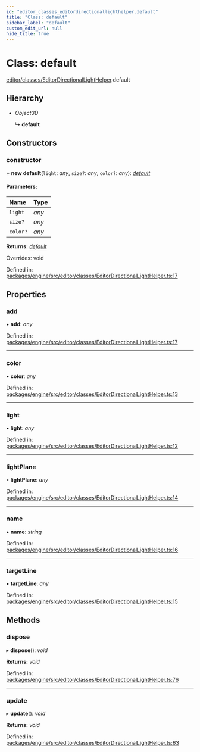 ```yaml
---
id: "editor_classes_editordirectionallighthelper.default"
title: "Class: default"
sidebar_label: "default"
custom_edit_url: null
hide_title: true
---
```


# Class: default

[editor/classes/EditorDirectionalLightHelper](../modules/editor_classes_editordirectionallighthelper.md).default

## Hierarchy

* *Object3D*

  ↳ **default**

## Constructors

### constructor

\+ **new default**(`light`: *any*, `size?`: *any*, `color?`: *any*): [*default*](editor_classes_editordirectionallighthelper.default.md)

#### Parameters:

Name | Type |
:------ | :------ |
`light` | *any* |
`size?` | *any* |
`color?` | *any* |

**Returns:** [*default*](editor_classes_editordirectionallighthelper.default.md)

Overrides: void

Defined in: [packages/engine/src/editor/classes/EditorDirectionalLightHelper.ts:17](https://github.com/xr3ngine/xr3ngine/blob/716a06460/packages/engine/src/editor/classes/EditorDirectionalLightHelper.ts#L17)

## Properties

### add

• **add**: *any*

Defined in: [packages/engine/src/editor/classes/EditorDirectionalLightHelper.ts:17](https://github.com/xr3ngine/xr3ngine/blob/716a06460/packages/engine/src/editor/classes/EditorDirectionalLightHelper.ts#L17)

___

### color

• **color**: *any*

Defined in: [packages/engine/src/editor/classes/EditorDirectionalLightHelper.ts:13](https://github.com/xr3ngine/xr3ngine/blob/716a06460/packages/engine/src/editor/classes/EditorDirectionalLightHelper.ts#L13)

___

### light

• **light**: *any*

Defined in: [packages/engine/src/editor/classes/EditorDirectionalLightHelper.ts:12](https://github.com/xr3ngine/xr3ngine/blob/716a06460/packages/engine/src/editor/classes/EditorDirectionalLightHelper.ts#L12)

___

### lightPlane

• **lightPlane**: *any*

Defined in: [packages/engine/src/editor/classes/EditorDirectionalLightHelper.ts:14](https://github.com/xr3ngine/xr3ngine/blob/716a06460/packages/engine/src/editor/classes/EditorDirectionalLightHelper.ts#L14)

___

### name

• **name**: *string*

Defined in: [packages/engine/src/editor/classes/EditorDirectionalLightHelper.ts:16](https://github.com/xr3ngine/xr3ngine/blob/716a06460/packages/engine/src/editor/classes/EditorDirectionalLightHelper.ts#L16)

___

### targetLine

• **targetLine**: *any*

Defined in: [packages/engine/src/editor/classes/EditorDirectionalLightHelper.ts:15](https://github.com/xr3ngine/xr3ngine/blob/716a06460/packages/engine/src/editor/classes/EditorDirectionalLightHelper.ts#L15)

## Methods

### dispose

▸ **dispose**(): *void*

**Returns:** *void*

Defined in: [packages/engine/src/editor/classes/EditorDirectionalLightHelper.ts:76](https://github.com/xr3ngine/xr3ngine/blob/716a06460/packages/engine/src/editor/classes/EditorDirectionalLightHelper.ts#L76)

___

### update

▸ **update**(): *void*

**Returns:** *void*

Defined in: [packages/engine/src/editor/classes/EditorDirectionalLightHelper.ts:63](https://github.com/xr3ngine/xr3ngine/blob/716a06460/packages/engine/src/editor/classes/EditorDirectionalLightHelper.ts#L63)
